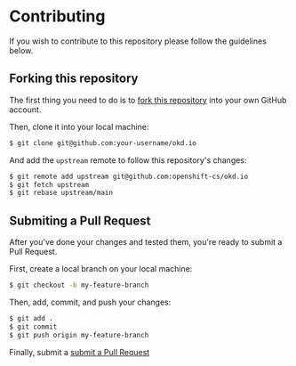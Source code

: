 # Contributing

If you wish to contribute to this repository please follow the guidelines below.

## Forking this repository

The first thing you need to do is to [fork this repository](https://github.com/okd-project/okd.io#fork-destination-box) into your own GitHub account.

Then, clone it into your local machine:

```bash
$ git clone git@github.com:your-username/okd.io
```

And add the `upstream` remote to follow this repository's changes:

```bash
$ git remote add upstream git@github.com:openshift-cs/okd.io
$ git fetch upstream
$ git rebase upstream/main
```


## Submiting a Pull Request

After you've done your changes and tested them, you're ready to submit a Pull Request.

First, create a local branch on your local machine:

```bash
$ git checkout -b my-feature-branch
```

Then, add, commit, and push your changes:

```bash
$ git add .
$ git commit
$ git push origin my-feature-branch
```

Finally, submit a [submit a Pull Request](https://github.com/okd-project/okd.io/compare)
